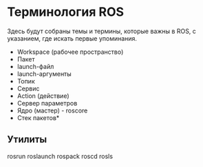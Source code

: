 # Терминология ROS

Здесь будут собраны темы и термины, которые важны в ROS, с указанием, где искать первые упоминания.

- Workspace (рабочее пространство)
- Пакет
- launch-файл
- launch-аргументы
- Топик
- Сервис
- Action (действие)
- Сервер параметров
- Ядро (мастер) - roscore
- Стек пакетов*

## Утилиты

rosrun
roslaunch
rospack
roscd
rosls
